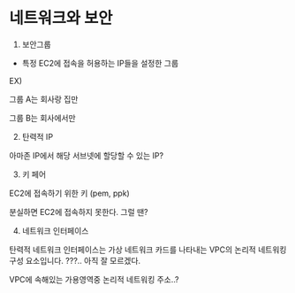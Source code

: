 # 네트워크와 보안

1. 보안그룹

- 특정 EC2에 접속을 허용하는 IP들을 설정한 그룹

EX) 

그룹 A는 회사랑 집만

그룹 B는 회사에서만

2. 탄력적 IP

아마존 IP에서 해당 서브넷에 할당할 수 있는 IP?

3. 키 페어

EC2에 접속하기 위한 키 (pem, ppk)

분실하면 EC2에 접속하지 못한다. 그럴 땐?

4. 네트워크 인터페이스

탄력적 네트워크 인터페이스는 가상 네트워크 카드를 나타내는 VPC의 논리적 네트워킹 구성 요소입니다. ???.. 아직 잘 모르겠다.

VPC에 속해있는 가용영역중 논리적 네트워킹 주소..?

